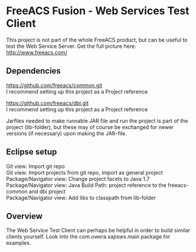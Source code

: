 FreeACS Fusion - Web Services Test Client
=========================================
This project is not part of the whole FreeACS product, but can be useful to 
test the Web Service Server. Get the full picture here: 
http://www.freeacs.com/

Dependencies
------------
https://github.com/freeacs/common.git  
I recommend setting up this project as a Project reference

https://github.com/freeacs/dbi.git  
I recommend setting up this project as a Project reference

Jarfiles needed to make runnable JAR file and run the project is part of the 
project (lib-folder), but these may of course be exchanged for newer 
versions (if necessary) upon making the JAR-file. 


Eclipse setup
-------------
Git view: Import git repo  
Git view: Import projects from git repo, import as general project    
Package/Navigator view: Change project facets to Java 1.7  
Package/Navigator view: Java Build Path:  project reference to the freeacs-common and dbi project      
Package/Navigator view: Add libs to classpath from lib-folder 


Overview
--------
The Web Service Test Client can perhaps be helpful in order to build similar
clients yourself. Look into the com.owera.xapsws.main package for examples.